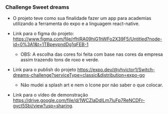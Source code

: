 ### Challenge Sweet dreams

- O projeto teve como sua finalidade fazer um app para academias utilizando a ferramenta do expo e a linguagem react-native.

- Link para o figma do projeto: https://www.figma.com/file/rfhlRA09hiG1hWFo2X39F5/Untitled?node-id=0%3A1&t=1TBpeypndDg1qFEB-1
  - OBS: A escolha das cores foi feita com base nas cores da empresa assim trazendo tons de roxo e verde.

- Link para o publish do projeto https://expo.dev/@vhvictor1/Switch-dreams-challenge?serviceType=classic&distribution=expo-go
  - Não mudei a splash art e nem o Icone por não saber o que colocar.

- Link para o vídeo de demonstração https://drive.google.com/file/d/1WCZlaDdILm7IuFp7ReNCDFr-gvct5Sbi/view?usp=sharing.
